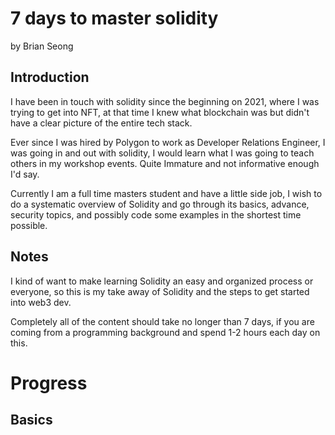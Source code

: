 # 7 days to master solidity
by Brian Seong

## Introduction

I have been in touch with solidity since the beginning on 2021, where I was trying to get into NFT, at that time I knew what blockchain was but didn't have a clear picture of the entire tech stack.

Ever since I was hired by Polygon to work as Developer Relations Engineer, I was going in and out with solidity, I would learn what I was going to teach others in my workshop events. Quite Immature and not informative enough I'd say.

Currently I am a full time masters student and have a little side job, I wish to do a systematic overview of Solidity and go through its basics, advance, security topics, and possibly code some examples in the shortest time possible.

## Notes

I kind of want to make learning Solidity an easy and organized process or everyone, so this is my take away of Solidity and the steps to get started into web3 dev. 

Completely all of the content should take no longer than 7 days, if you are coming from a programming background and spend 1-2 hours each day on this.

# Progress

## Basics

<!-- ### Day1: Getting the basics (30-40 mins)

The goal of this day is to get a grasp of basic logics, terminologies of Solidity, but not in depth, we will get in touch with the more complicated topics in later days when needed, for now we just need to know a general picture of what Solidity is. Read [this](./SolidityBasics.sol) and make sure to click on the links mentioned in the file, will help you understand better.

Keywords: Solidity Layout, Data types, Events, Modifiers, Functions, Struct, Enums. -->